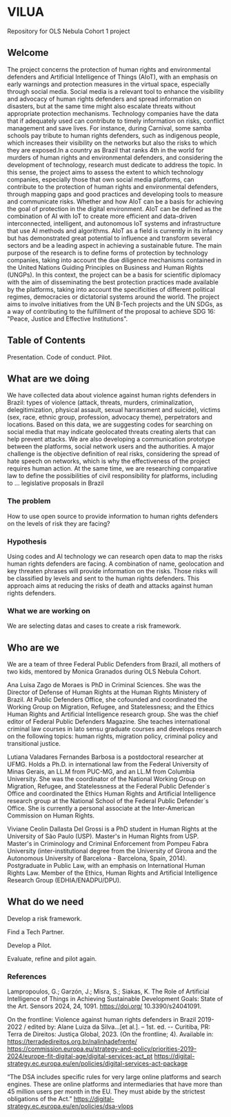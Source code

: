 # VILUA
Repository for OLS Nebula Cohort 1 project

## Welcome
The project concerns the protection of human rights and environmental defenders and Artificial Intelligence of Things (AIoT), with an emphasis on early warnings and protection measures in the virtual space, especially through social media. Social media is a relevant tool to enhance the visibility and advocacy of human rights defenders and spread information on disasters, but at the same time might also escalate threats without appropriate protection mechanisms. Technology companies have the data that if adequately used can contribute to timely information on risks, conflict management and save lives. For instance, during Carnival, some samba schools pay tribute to human rights defenders, such as indigenous people, which increases their visibility on the networks but also the risks to which they are exposed.In a country as Brazil that ranks 4th in the world for murders of human rights and environmental defenders, and considering the development of technology, research must dedicate to address the topic.
In this sense, the project aims to assess the extent to which technology companies, especially those that own social media platforms, can contribute to the protection of human rights and environmental defenders, through mapping gaps and  good practices and developing tools to measure and communicate risks. Whether and how AIoT can be a basis for achieving the goal of protection in the digital environment.
AIoT can be defined as the combination of AI with IoT to create more efficient and data-driven interconnected, intelligent, and autonomous IoT systems and infrastructure that use AI methods and algorithms.
AIoT as a field is currently in its infancy but has demonstrated great potential to influence and
transform several sectors and be a leading aspect in achieving a sustainable future.
The main purpose of the research is to define forms of protection by technology companies, taking into account the due diligence mechanisms contained in the United Nations Guiding Principles on Business and Human Rights (UNGPs).
In this context, the project can be a basis for scientific diplomacy with the aim of disseminating the best protection practices made available by the platforms, taking into account the specificities of different political regimes, democracies or dictatorial systems around the world.
The project aims to involve initiatives from the UN B-Tech projects and the UN SDGs, as a way of contributing to the fulfillment of the proposal to achieve SDG 16: "Peace, Justice and Effective Institutions".


## Table of Contents 

Presentation.
Code of conduct.
Pilot.

## What are we doing 

We have collected data about violence against human rights defenders in Brazil: types of violence (attack, threats, murders, criminalization, delegitimization, physical assault, sexual harrassment and suicide), victims (sex, race, ethnic group, profession, advocacy theme), perpetrators and locations. 
Based on this data, we are suggesting codes for searching on social media that may indicate geolocated threats creating alerts that can help prevent attacks. We are also developing a communication prototype between the platforms, social network users and the authorities.
A major challenge is the objective definition of real risks, considering the spread of hate speech on networks, which is why the effectiveness of the project requires human action.
At the same time, we are researching comparative law to define the possibilities of civil responsibility for platforms, including to ... legislative proposals in Brazil

### The problem 
How to use open source to provide information to human rights  defenders on the levels of risk they are facing?

### Hypothesis
Using codes and AI technology we can research open data to map the risks human rights defenders are facing. A combination of name, geolocation and key threaten phrases will provide information on the risks. Those risks will be  classified by levels and sent to the human rights defenders.  This approach aims at reducing the risks of death and attacks against human rights defenders.

### What we are working on 

We are selecting datas and cases to create a risk framework.

## Who are we 

We are a team of three Federal Public Defenders from Brazil, all mothers of two kids, mentored by Monica Granados during OLS Nebula Cohort.

Ana Luisa Zago de Moraes is PhD in Criminal Sciences. She was the Director of Defense of Human Rights at the Human Rights Ministery of Brazil. At Public Defenders Office, she cofounded and coordinated the Working Group on Migration, Refugee, and Statelessness; and the Ethics Human Rights and Artificial Intelligence research group. She was the chief editor of Federal Public Defenders Magazine. She teaches international criminal law courses in lato sensu graduate courses and develops research on the following topics: human rights, migration policy, criminal policy and transitional justice. 

Lutiana Valadares Fernandes Barbosa is a postdoctoral researcher at UFMG.  Holds a Ph.D. in international law from the Federal University of Minas Gerais, an LL.M from PUC-MG, and an LL.M from Columbia University. She was the coordinator of the National Working Group on Migration, Refugee, and Statelessness at the Federal Public Defender´s Office and coordinated the Ethics Human Rights and Artificial Intelligence research group at the National School of the Federal Public Defender´s Office. She is currently a personal associate at the Inter-American Commission on Human Rights.

Viviane Ceolin Dallasta Del Grossi is a PhD student in Human Rights at the University of São Paulo (USP). Master's in Human Rights from USP. Master's in Criminology and Criminal Enforcement from Pompeu Fabra University (inter-institutional degree from the University of Girona and the Autonomous University of Barcelona - Barcelona, Spain, 2014). Postgraduate in Public Law, with an emphasis on International Human Rights Law. Member of the Ethics, Human Rights and Artificial Intelligence Research Group (EDHIA/ENADPU/DPU).

## What do we need

Develop a risk framework.

Find a Tech Partner.

Develop a Pilot.

Evaluate, refine and pilot again. 


### References

Lampropoulos, G.; Garzón, J.; Misra, S.; Siakas, K. The Role of Artificial Intelligence of Things in Achieving Sustainable Development Goals: State of the Art. Sensors 2024, 24, 1091. https://doi.org/ 10.3390/s24041091. 

On the frontline: Violence against human rights defenders in Brazil 2019-2022 / edited by: Alane Luiza da Silva...[et al.]. – 1st. ed. -- Curitiba, PR: Terra de Direitos: Justiça Global, 2023. (On the frontline; 4). Available in:  https://terradedireitos.org.br/nalinhadefrente/
<https://commission.europa.eu/strategy-and-policy/priorities-2019-2024/europe-fit-digital-age/digital-services-act_pt>
<https://digital-strategy.ec.europa.eu/en/policies/digital-services-act-package>

“The DSA includes specific rules for very large online platforms and search engines. These are online platforms and intermediaries that have more than 45 million users per month in the EU. They must abide by the strictest obligations of the Act.”
<https://digital-strategy.ec.europa.eu/en/policies/dsa-vlops>
 
